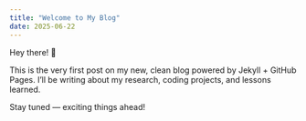 ```yaml
---
title: "Welcome to My Blog"
date: 2025-06-22
---
```

Hey there! 👋

This is the very first post on my new, clean blog powered by Jekyll + GitHub Pages. I’ll be writing about my research, coding projects, and lessons learned.

Stay tuned — exciting things ahead!
